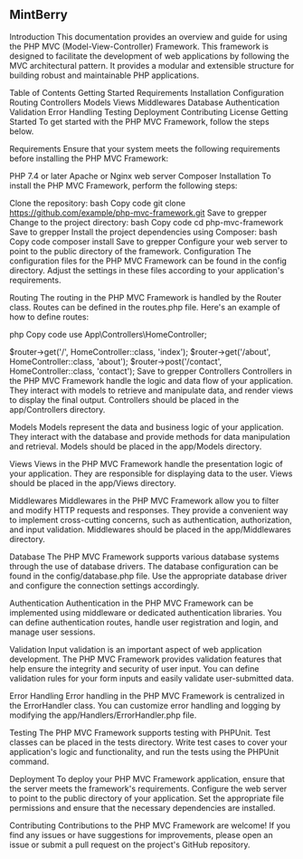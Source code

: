 ## MintBerry

Introduction
This documentation provides an overview and guide for using the PHP MVC (Model-View-Controller) Framework. This framework is designed to facilitate the development of web applications by following the MVC architectural pattern. It provides a modular and extensible structure for building robust and maintainable PHP applications.

Table of Contents
Getting Started
Requirements
Installation
Configuration
Routing
Controllers
Models
Views
Middlewares
Database
Authentication
Validation
Error Handling
Testing
Deployment
Contributing
License
Getting Started
To get started with the PHP MVC Framework, follow the steps below.

Requirements
Ensure that your system meets the following requirements before installing the PHP MVC Framework:

PHP 7.4 or later
Apache or Nginx web server
Composer
Installation
To install the PHP MVC Framework, perform the following steps:

Clone the repository:
bash
Copy code
git clone https://github.com/example/php-mvc-framework.git
Save to grepper
Change to the project directory:
bash
Copy code
cd php-mvc-framework
Save to grepper
Install the project dependencies using Composer:
bash
Copy code
composer install
Save to grepper
Configure your web server to point to the public directory of the framework.
Configuration
The configuration files for the PHP MVC Framework can be found in the config directory. Adjust the settings in these files according to your application's requirements.

Routing
The routing in the PHP MVC Framework is handled by the Router class. Routes can be defined in the routes.php file. Here's an example of how to define routes:

php
Copy code
use App\Controllers\HomeController;

$router->get('/', HomeController::class, 'index');
$router->get('/about', HomeController::class, 'about');
$router->post('/contact', HomeController::class, 'contact');
Save to grepper
Controllers
Controllers in the PHP MVC Framework handle the logic and data flow of your application. They interact with models to retrieve and manipulate data, and render views to display the final output. Controllers should be placed in the app/Controllers directory.

Models
Models represent the data and business logic of your application. They interact with the database and provide methods for data manipulation and retrieval. Models should be placed in the app/Models directory.

Views
Views in the PHP MVC Framework handle the presentation logic of your application. They are responsible for displaying data to the user. Views should be placed in the app/Views directory.

Middlewares
Middlewares in the PHP MVC Framework allow you to filter and modify HTTP requests and responses. They provide a convenient way to implement cross-cutting concerns, such as authentication, authorization, and input validation. Middlewares should be placed in the app/Middlewares directory.

Database
The PHP MVC Framework supports various database systems through the use of database drivers. The database configuration can be found in the config/database.php file. Use the appropriate database driver and configure the connection settings accordingly.

Authentication
Authentication in the PHP MVC Framework can be implemented using middleware or dedicated authentication libraries. You can define authentication routes, handle user registration and login, and manage user sessions.

Validation
Input validation is an important aspect of web application development. The PHP MVC Framework provides validation features that help ensure the integrity and security of user input. You can define validation rules for your form inputs and easily validate user-submitted data.

Error Handling
Error handling in the PHP MVC Framework is centralized in the ErrorHandler class. You can customize error handling and logging by modifying the app/Handlers/ErrorHandler.php file.

Testing
The PHP MVC Framework supports testing with PHPUnit. Test classes can be placed in the tests directory. Write test cases to cover your application's logic and functionality, and run the tests using the PHPUnit command.

Deployment
To deploy your PHP MVC Framework application, ensure that the server meets the framework's requirements. Configure the web server to point to the public directory of your application. Set the appropriate file permissions and ensure that the necessary dependencies are installed.

Contributing
Contributions to the PHP MVC Framework are welcome! If you find any issues or have suggestions for improvements, please open an issue or submit a pull request on the project's GitHub repository.
